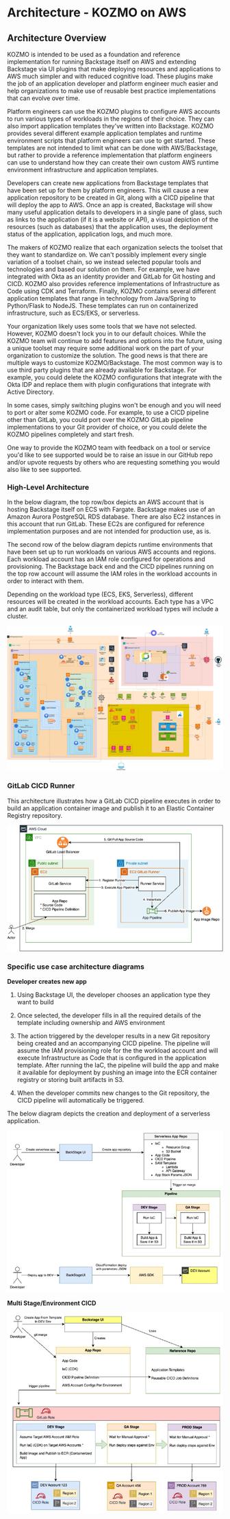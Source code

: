 # Architecture - KOZMO on AWS


## Architecture Overview

KOZMO is intended to be used as a foundation and reference implementation for running Backstage itself on AWS and extending Backstage via UI plugins that make deploying resources and applications to AWS much simpler and with reduced cognitive load. These plugins make the job of an application developer and platform engineer much easier and help organizations to make use of reusable best practice implementations that can evolve over time. 

Platform engineers can use the KOZMO plugins to configure AWS accounts to run various types of workloads in the regions of their choice. They can also import application templates they've written into Backstage. KOZMO provides several different example application templates and runtime environment scripts that platform engineers can use to get started. These templates are not intended to limit what can be done with AWS/Backstage, but rather to provide a reference implementation that platform engineers can use to understand how they can create their own custom AWS runtime environment infrastructure and application templates.

Developers can create new applications from Backstage templates that have been set up for them by platform engineers. This will cause a new application repository to be created in Git, along with a CICD pipeline that will deploy the app to AWS. Once an app is created, Backstage will show many useful application details to developers in a single pane of glass, such as links to the application (if it is a website or API), a visual depiction of the resources (such as databases) that the application uses, the deployment status of the application, application logs, and much more.

The makers of KOZMO realize that each organization selects the toolset that they want to standardize on. We can't possibly implement every single variation of a toolset chain, so we instead selected popular tools and technologies and based our solution on them. For example, we have integrated with Okta as an identity provider and GitLab for Git hosting and CICD. KOZMO also provides reference implementations of Infrastructure as Code using CDK and Terraform.  Finally, KOZMO contains several different application templates that range in technology from Java/Spring to Python/Flask to NodeJS. These templates can run on containerized infrastructure, such as ECS/EKS, or serverless. 

Your organization likely uses some tools that we have not selected. However, KOZMO doesn't lock you in to our default choices. While the KOZMO team will continue to add features and options into the future, using a unique toolset may require some additional work on the part of your organization to customize the solution. The good news is that there are multiple ways to customize KOZMO/Backstage. The most common way is to use third party plugins that are already available for Backstage. For example, you could delete the KOZMO configurations that integrate with the Okta IDP and replace them with plugin configurations that integrate with Active Directory.

In some cases, simply switching plugins won't be enough and you will need to port or alter some KOZMO code. For example, to use a CICD pipeline other than GitLab, you could port over the KOZMO GitLab pipeline implementations to your Git provider of choice, or you could delete the KOZMO pipelines completely and start fresh.

One way to provide the KOZMO team with feedback on a tool or service you'd like to see supported would be to raise an issue in our GitHub repo and/or upvote requests by others who are requesting something you would also like to see supported.

### High-Level Architecture

In the below diagram, the top row/box depicts an AWS account that is hosting Backstage itself on ECS with Fargate. Backstage makes use of an Amazon Aurora PostgreSQL RDS database. There are also EC2 instances in this account that run GitLab. These EC2s are configured for reference implementation purposes and are not intended for production use, as is.

The second row of the below diagram depicts runtime environments that have been set up to run workloads on various AWS accounts and regions. Each workload account has an IAM role configured for operations and provisioning. The Backstage back end and the CICD pipelines running on the top row account will assume the IAM roles in the workload accounts in order to interact with them.

Depending on the workload type (ECS, EKS, Serverless), different resources will be created in the workload accounts. Each type has a VPC and an audit table, but only the containerized workload types will include a cluster.

![KOZMO_on_AWS_white_bg.jpg](diagrams/images/KOZMO_on_AWS_white_bg.jpg)


### GitLab CICD Runner
This architecture illustrates how a GitLab CICD pipeline executes in order to build an application container image and publish it to an Elastic Container Registry repository.

![GitLabRunnerHighLevel.png](images/GitLabRunnerHighLevel.png)


### Specific use case architecture diagrams

**Developer creates new app**

1. Using Backstage UI, the developer chooses an application type they want to build

2. Once selected, the developer fills in all the required details of the template including ownership and AWS environment

3. The action triggered by the developer results in a new Git repository being created and an accompanying CICD pipeline. The pipeline will assume the IAM provisioning role for the the workload account and will execute Infrastructure as Code that is configured in the application template. After running the IaC, the pipeline will build the app and make it available for deployment by pushing an image into the ECR container registry or storing built artifacts in S3.

4. When the developer commits new changes to the Git repository, the CICD pipeline will automatically be triggered.

The below diagram depicts the creation and deployment of a serverless application.

![ServerlessCreateAndDeploy.jpg](images/ServerlessCreateAndDeploy.jpg)

**Multi Stage/Environment CICD**

![MultiStageCICD.jpg](images/MultiStageCICD.jpg)

